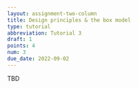 ```yaml
---
layout: assignment-two-column
title: Design principles & the box model
type: tutorial
abbreviation: Tutorial 3
draft: 1
points: 4
num: 3
due_date: 2022-09-02
---
```

TBD